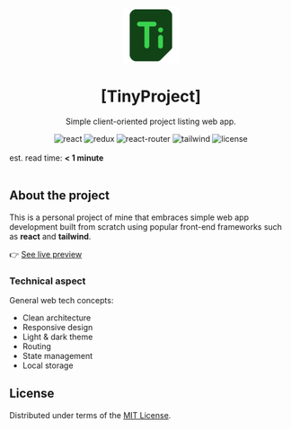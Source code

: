<a id="readme-top"></a>

<!-- Logo -->
<div align="center">
    <img src="./public/images/logo.png" width="100" height="100"/>
</div>

<!-- Title & description -->
<h1 align="center">[TinyProject]</h1>

<p align="center">Simple client-oriented project listing web app.</p>

<!-- Badges -->
<div align="center">
    <img src="https://img.shields.io/badge/reactjs-404040?logo=react"
    alt="react" />
    <img src="https://img.shields.io/badge/redux-606060?logo=redux"
    alt="redux" />
    <img src="https://img.shields.io/badge/router-303030?logo=react-router"
    alt="react-router" />
    <img src="https://img.shields.io/badge/tailwindcss-02569B?logo=tailwindcss"
    alt="tailwind" />
    <img src="https://img.shields.io/github/license/daniel-c-j/tinyproject" alt="license">
</div>

<!-- Est. read time -->
<br/>
est. read time: <strong>< 1 minute</strong>
<br/><br/>

<!-- Content -->

## About the project

This is a personal project of mine that embraces simple web app development built from scratch using popular front-end frameworks such as **react** and **tailwind**.

👉 [See live preview](https://daniel-c-j.github.io/tinyproject)

### Technical aspect

General web tech concepts:

- Clean architecture
- Responsive design
- Light & dark theme
- Routing
- State management
- Local storage

## License

Distributed under terms of the [MIT License](./LICENSE).
